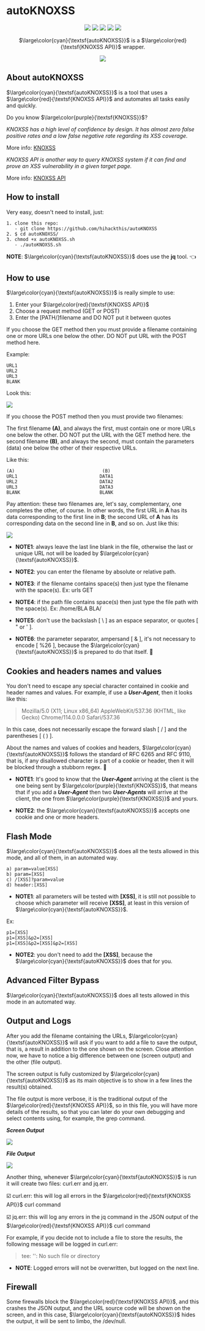# autoKNOXSS

<div align="center">

![](https://img.shields.io/badge/build-passing-yellow) ![](https://img.shields.io/badge/bash-linux-brightgreen) ![](https://img.shields.io/badge/release-v1.0-blue) ![](https://img.shields.io/badge/hack-life-orange) ![](https://img.shields.io/badge/made-brazil-red)


$\large\color{cyan}{\textsf{autoKNOXSS}}$ is a $\large\color{red}{\textsf{KNOXSS API}}$ wrapper.
  
![](https://github.com/hihackthis/autoKNOXSS/blob/main/images/01.png)

</div>

## About autoKNOXSS

$\large\color{cyan}{\textsf{autoKNOXSS}}$ is a tool that uses a $\large\color{red}{\textsf{KNOXSS API}}$ and automates all tasks easily and quickly.

Do you know $\large\color{purple}{\textsf{KNOXSS}}$?

*KNOXSS has a high level of confidence by design. It has almost zero false positive rates and a low false negative rate regarding its XSS coverage.*

More info: [KNOXSS](https://knoxss.me/)

*KNOXSS API is another way to query KNOXSS system if it can find and prove an XSS vulnerability in a given target page.*

More info: [KNOXSS API](https://knoxss.me/?page_id=2729)

## How to install

Very easy, doesn't need to install, just:

```
1. clone this repo:
   - git clone https://github.com/hihackthis/autoKNOXSS
2. $ cd autoKNOXSS/
3. chmod +x autoKNOXSS.sh
   - ./autoKNOXSS.sh
```

**NOTE**: $\large\color{cyan}{\textsf{autoKNOXSS}}$ does use the **jq** tool. :point_left:

## How to use

$\large\color{cyan}{\textsf{autoKNOXSS}}$ is really simple to use:

1. Enter your $\large\color{red}{\textsf{KNOXSS API}}$
2. Choose a request method (GET or POST)
3. Enter the [PATH/]filename and DO NOT put it between quotes

If you choose the GET method then you must provide a filename containing one or more URLs one below the other. DO NOT put URL with the POST method here.

Example:

```
URL1
URL2
URL3
BLANK
```
Look this:

![](https://github.com/hihackthis/autoKNOXSS/blob/main/images/05.png)

If you choose the POST method then you must provide two filenames:

The first filename **(A)**, and always the first, must contain one or more URLs one below the other. DO NOT put the URL with the GET method here.
the second filename **(B)**, and always the second, must contain the parameters (data) one below the other of their respective URLs.

Like this:
```
(A)                                (B)
URL1                              DATA1
URL2                              DATA2
URL3                              DATA3
BLANK                             BLANK
```

Pay attention: these two filenames are, let's say, complementary, one completes the other, of course. In other words, the first URL in **A** has its data corresponding to the first line in **B**; the second URL of **A** has its corresponding data on the second line in **B**, and so on. Just like this:

![](https://github.com/hihackthis/autoKNOXSS/blob/main/images/04.png)

- **NOTE1**: always leave the last line blank in the file, otherwise the last or unique URL not will be loaded by $\large\color{cyan}{\textsf{autoKNOXSS}}$.

- **NOTE2**:  you can enter the filename by absolute or relative path.

- **NOTE3**: if the filename contains space(s) then just type the filename with the space(s). Ex: urls GET

- **NOTE4**: if the path file contains space(s) then just type the file path with the space(s). Ex: /home/BLA BLA/

- **NOTE5**: don't use the backslash [ \ ] as an espace separator, or quotes [ " or ' ].

- **NOTE6**: the parameter separator, ampersand [ & ], it's not necessary to encode [ %26 ], because the $\large\color{cyan}{\textsf{autoKNOXSS}}$ is prepared to do that itself. :vulcan_salute:

## Cookies and headers names and values

You don't need to escape any special character contained in cookie and header names and values. For example, if use a ***User-Agent***, then it looks like this:

> Mozilla/5.0 (X11; Linux x86_64) AppleWebKit/537.36 (KHTML, like Gecko) Chrome/114.0.0.0 Safari/537.36

In this case, does not necessarily escape the forward slash [ / ] and the parentheses [ ( ) ].

About the names and values of cookies and headers, $\large\color{cyan}{\textsf{autoKNOXSS}}$ follows the standard of RFC 6265 and RFC 9110, that is, if any disallowed character is part of a cookie or header, then it will be blocked through a stubborn regex. :muscle:

- **NOTE1**: It's good to know that the ***User-Agent*** arriving at the client is the one being sent by $\large\color{purple}{\textsf{KNOXSS}}$, that means that if you add a ***User-Agent*** then two ***User-Agents*** will arrive at the client, the one from $\large\color{purple}{\textsf{KNOXSS}}$ and yours.

- **NOTE2**: the $\large\color{cyan}{\textsf{autoKNOXSS}}$ accepts one cookie and one or more headers.

## Flash Mode

$\large\color{cyan}{\textsf{autoKNOXSS}}$ does all the tests allowed in this mode, and all of them, in an automated way.

```
a) param=value[XSS]
b) param=[XSS]
c) /[XSS]?param=value 
d) header:[XSS]
```

- **NOTE1**: all parameters will be tested with **[XSS]**, it is still not possible to choose which parameter will receive **[XSS]**, at least in this version of $\large\color{cyan}{\textsf{autoKNOXSS}}$.

Ex:
```
p1=[XSS]
p1=[XSS]&p2=[XSS]
p1=[XSS]&p2=[XSS]&p2=[XSS]
```

- **NOTE2**: you don't need to add the **[XSS]**, because the $\large\color{cyan}{\textsf{autoKNOXSS}}$ does that for you.

## Advanced Filter Bypass

$\large\color{cyan}{\textsf{autoKNOXSS}}$ does all tests allowed in this mode in an automated way.

## Output and Logs

After you add the filename containing the URLs, $\large\color{cyan}{\textsf{autoKNOXSS}}$ will ask if you want to add a file to save the output, that is, a result in addition to the one shown on the screen. Close attention now, we have to notice a big difference between one (screen output) and the other (file output).

The screen output is fully customized by $\large\color{cyan}{\textsf{autoKNOXSS}}$ as its main objective is to show in a few lines the result(s) obtained.

The file output is more verbose, it is the traditional output of the $\large\color{red}{\textsf{KNOXSS API}}$, so in this file, you will have more details of the results, so that you can later do your own debugging and select contents using, for example, the grep command.

***Screen Output***

![](https://github.com/hihackthis/autoKNOXSS/blob/main/images/02.png)

***File Output***

![](https://github.com/hihackthis/autoKNOXSS/blob/main/images/03.png)

Another thing, whenever $\large\color{cyan}{\textsf{autoKNOXSS}}$ is run it will create two files: curl.err and jq.err.

:ballot_box_with_check: curl.err: this will log all errors in the $\large\color{red}{\textsf{KNOXSS API}}$ curl command

:ballot_box_with_check: jq.err: this will log any errors in the jq command in the JSON output of the $\large\color{red}{\textsf{KNOXSS API}}$ curl command

For example, if you decide not to include a file to store the results, the following message will be logged in curl.err:

> tee: '': No such file or directory

- **NOTE**: Logged errors will not be overwritten, but logged on the next line.

## Firewall

Some firewalls block the $\large\color{red}{\textsf{KNOXSS API}}$, and this crashes the JSON output, and the URL source code will be shown on the screen, and in this case, $\large\color{cyan}{\textsf{autoKNOXSS}}$ hides the output, it will be sent to limbo, the /dev/null.
